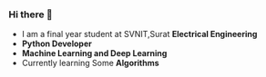 ### Hi there 👋
* I am a final year student at SVNIT,Surat **Electrical Engineering**
* **Python Developer**
* **Machine Learning and Deep Learning**
* Currently learning Some **Algorithms**
  
